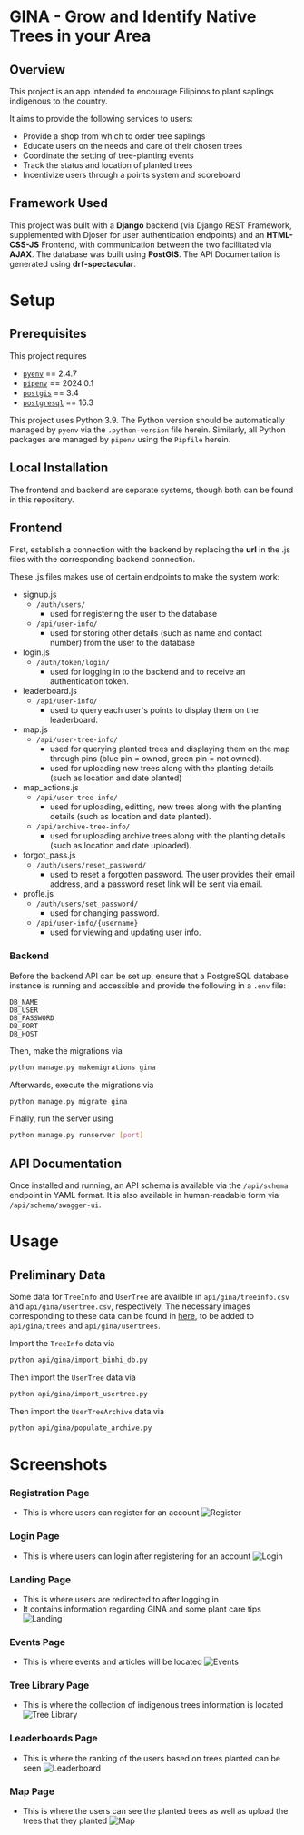 # GINA - **G**row and **I**dentify Native Trees in your **A**rea

## Overview

This project is an app intended to encourage Filipinos to plant saplings indigenous to the country. 

It aims to provide the following services to users:
- Provide a shop from which to order tree saplings
- Educate users on the needs and care of their chosen trees
- Coordinate the setting of tree-planting events
- Track the status and location of planted trees
- Incentivize users through a points system and scoreboard

## Framework Used

This project was built with a **Django** backend (via Django REST Framework, supplemented with Djoser for user authentication endpoints) and an **HTML-CSS-JS** Frontend, with communication between the two facilitated via **AJAX**. The database was built using **PostGIS**. The API Documentation is generated using **drf-spectacular**.

# Setup

## Prerequisites

This project requires
- [`pyenv`](https://github.com/pyenv/pyenv) == 2.4.7
- [`pipenv`](https://github.com/pypa/pipenv) == 2024.0.1
- [`postgis`](https://github.com/postgis/postgis) == 3.4
- [`postgresql`](https://www.postgresql.org) == 16.3

This project uses Python 3.9. The Python version should be automatically managed by `pyenv` via the `.python-version` file herein. Similarly, all Python packages are managed by `pipenv` using the `Pipfile` herein.

## Local Installation

The frontend and backend are separate systems, though both can be found in this repository.

## Frontend

First, establish a connection with the backend by replacing the **url** in the .js files with the corresponding backend connection.

These .js files makes use of certain endpoints to make the system work:
- signup.js
    - `/auth/users/`     
        - used for registering the user to the database
    - `/api/user-info/`  
        - used for storing other details (such as name and contact number) from the user to the database
- login.js
    - `/auth/token/login/` 
        - used for logging in to the backend and to receive an authentication token.
- leaderboard.js
    - `/api/user-info/`  
        - used to query each user's points to display them on the leaderboard.
- map.js
    - `/api/user-tree-info/`  
        - used for querying planted trees and displaying them on the map through pins (blue pin = owned, green pin = not owned).
        - used for uploading new trees along with the planting details (such as location and date planted)
- map_actions.js
  - `/api/user-tree-info/`  
      - used for uploading, editting, new trees along with the planting details (such as location and date planted).
  - `/api/archive-tree-info/`  
      - used for uploading archive trees along with the planting details (such as location and date uploaded).
- forgot_pass.js
  - `/auth/users/reset_password/`  
      - used to reset a forgotten password. The user provides their email address, and a password reset link will be sent via email.
- profle.js
  - `/auth/users/set_password/`
      - used for changing password.
  - `/api/user-info/{username}`
      - used for viewing and updating user info.
  
### Backend

Before the backend API can be set up, ensure that a PostgreSQL database instance is running and accessible and provide the following in a `.env` file:

```env
DB_NAME
DB_USER
DB_PASSWORD
DB_PORT
DB_HOST
```

Then, make the migrations via

```bash
python manage.py makemigrations gina
```

Afterwards, execute the migrations via

```bash
python manage.py migrate gina
```

Finally, run the server using

```bash
python manage.py runserver [port]
```

## API Documentation

Once installed and running, an API schema is available via the `/api/schema` endpoint in YAML format. It is also available in human-readable form via `/api/schema/swagger-ui`.

# Usage

## Preliminary Data

Some data for `TreeInfo` and `UserTree` are availble in `api/gina/treeinfo.csv` and `api/gina/usertree.csv`, respectively. The necessary images corresponding to these data can be found in [here](https://drive.google.com/drive/folders/1aYAQ2Zn9Vh8ecuGZkpMRnL5CQhvvfar-), to be added to `api/gina/trees` and `api/gina/usertrees`.

Import the `TreeInfo` data via

```bash
python api/gina/import_binhi_db.py
```

Then import the `UserTree` data via

```bash
python api/gina/import_usertree.py
```

Then import the `UserTreeArchive` data via

```bash
python api/gina/populate_archive.py
```

<!-- TODO: document usage -->

# Screenshots

### Registration Page
- This is where users can register for an account
![Register](screenshots/signup.png)

### Login Page
- This is where users can login after registering for an account
![Login](screenshots/login.png)

### Landing Page
- This is where users are redirected to after logging in
- It contains information regarding GINA and some plant care tips
![Landing](https://github.com/user-attachments/assets/842b6794-d3e7-4851-9621-b23bd7bf56f2)

### Events Page
- This is where events and articles will be located
![Events](screenshots/events.png)

### Tree Library Page
- This is where the collection of indigenous trees information is located
![Tree Library](screenshots/library.png)

### Leaderboards Page
- This is where the ranking of the users based on trees planted can be seen
![Leaderboard](screenshots/leaderboard.png)

### Map Page
- This is where the users can see the planted trees as well as upload the trees that they planted
![Map](screenshots/map.png)

